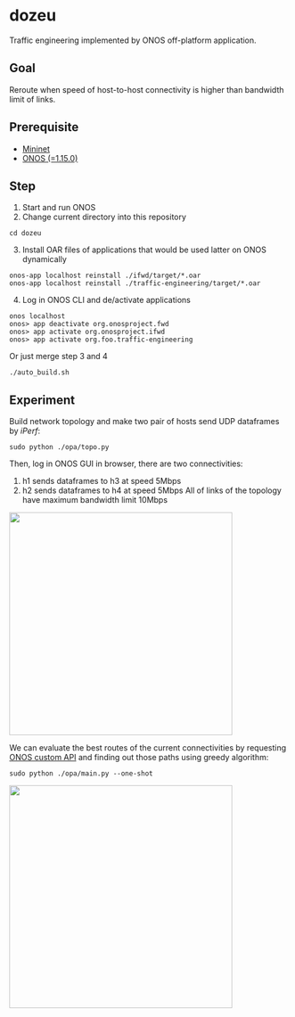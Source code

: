 # dozeu
Traffic engineering implemented by ONOS off-platform application.

## Goal
Reroute when speed of host-to-host connectivity is higher than bandwidth limit of links.

## Prerequisite
* [Mininet](https://github.com/mininet/mininet)
* [ONOS (=1.15.0)](https://github.com/opennetworkinglab/onos)

## Step
1. Start and run ONOS
2. Change current directory into this repository
```
cd dozeu
```
3. Install OAR files of applications that would be used latter on ONOS dynamically
```
onos-app localhost reinstall ./ifwd/target/*.oar
onos-app localhost reinstall ./traffic-engineering/target/*.oar
```
4. Log in ONOS CLI and de/activate applications
```
onos localhost
onos> app deactivate org.onosproject.fwd
onos> app activate org.onosproject.ifwd
onos> app activate org.foo.traffic-engineering
```
Or just merge step 3 and 4
```
./auto_build.sh
```
## Experiment
Build network topology and make two pair of hosts send UDP dataframes by *iPerf*:
```
sudo python ./opa/topo.py
```
Then, log in ONOS GUI in browser, there are two connectivities:
1. h1 sends dataframes to h3 at speed 5Mbps
2. h2 sends dataframes to h4 at speed 5Mbps
All of links of the topology have maximum bandwidth limit 10Mbps

<img src="https://github.com/derailment/dozeu/blob/master/image/before_reroute.png" width="400">

We can evaluate the best routes of the current connectivities by requesting [ONOS custom API](https://github.com/derailment/dozeu/tree/master/traffic-engineering) and finding out those paths using greedy algorithm:
```
sudo python ./opa/main.py --one-shot
```

<img src="https://github.com/derailment/dozeu/blob/master/image/after_reroute.png" width="400">

